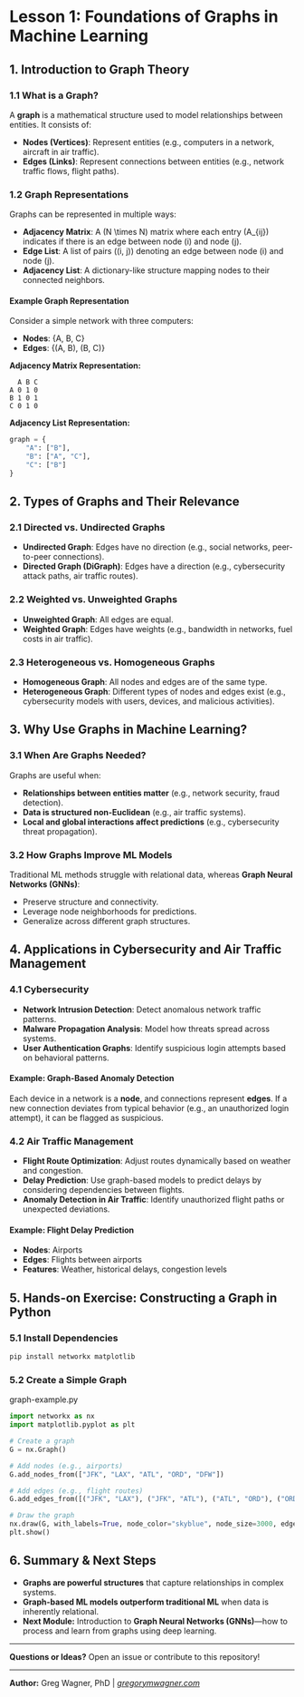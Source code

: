 # Lesson 1: Foundations of Graphs in Machine Learning

## 1. Introduction to Graph Theory
### 1.1 What is a Graph?
A **graph** is a mathematical structure used to model relationships between entities. It consists of:
- **Nodes (Vertices)**: Represent entities (e.g., computers in a network, aircraft in air traffic).
- **Edges (Links)**: Represent connections between entities (e.g., network traffic flows, flight paths).

### 1.2 Graph Representations
Graphs can be represented in multiple ways:
- **Adjacency Matrix**: A \(N \times N\) matrix where each entry \(A_{ij}\) indicates if there is an edge between node \(i\) and node \(j\).
- **Edge List**: A list of pairs \((i, j)\) denoting an edge between node \(i\) and node \(j\).
- **Adjacency List**: A dictionary-like structure mapping nodes to their connected neighbors.

#### Example Graph Representation
Consider a simple network with three computers:
- **Nodes**: {A, B, C}
- **Edges**: {(A, B), (B, C)}

**Adjacency Matrix Representation:**
```plaintext
  A B C
A 0 1 0
B 1 0 1
C 0 1 0
```

**Adjacency List Representation:**
```python
graph = {
    "A": ["B"],
    "B": ["A", "C"],
    "C": ["B"]
}
```

## 2. Types of Graphs and Their Relevance
### 2.1 Directed vs. Undirected Graphs
- **Undirected Graph**: Edges have no direction (e.g., social networks, peer-to-peer connections).
- **Directed Graph (DiGraph)**: Edges have a direction (e.g., cybersecurity attack paths, air traffic routes).

### 2.2 Weighted vs. Unweighted Graphs
- **Unweighted Graph**: All edges are equal.
- **Weighted Graph**: Edges have weights (e.g., bandwidth in networks, fuel costs in air traffic).

### 2.3 Heterogeneous vs. Homogeneous Graphs
- **Homogeneous Graph**: All nodes and edges are of the same type.
- **Heterogeneous Graph**: Different types of nodes and edges exist (e.g., cybersecurity models with users, devices, and malicious activities).

## 3. Why Use Graphs in Machine Learning?
### 3.1 When Are Graphs Needed?
Graphs are useful when:
- **Relationships between entities matter** (e.g., network security, fraud detection).
- **Data is structured non-Euclidean** (e.g., air traffic systems).
- **Local and global interactions affect predictions** (e.g., cybersecurity threat propagation).

### 3.2 How Graphs Improve ML Models
Traditional ML methods struggle with relational data, whereas **Graph Neural Networks (GNNs)**:
- Preserve structure and connectivity.
- Leverage node neighborhoods for predictions.
- Generalize across different graph structures.

## 4. Applications in Cybersecurity and Air Traffic Management
### 4.1 Cybersecurity
- **Network Intrusion Detection**: Detect anomalous network traffic patterns.
- **Malware Propagation Analysis**: Model how threats spread across systems.
- **User Authentication Graphs**: Identify suspicious login attempts based on behavioral patterns.

#### Example: Graph-Based Anomaly Detection
Each device in a network is a **node**, and connections represent **edges**. If a new connection deviates from typical behavior (e.g., an unauthorized login attempt), it can be flagged as suspicious.

### 4.2 Air Traffic Management
- **Flight Route Optimization**: Adjust routes dynamically based on weather and congestion.
- **Delay Prediction**: Use graph-based models to predict delays by considering dependencies between flights.
- **Anomaly Detection in Air Traffic**: Identify unauthorized flight paths or unexpected deviations.

#### Example: Flight Delay Prediction
- **Nodes**: Airports
- **Edges**: Flights between airports
- **Features**: Weather, historical delays, congestion levels

## 5. Hands-on Exercise: Constructing a Graph in Python
### 5.1 Install Dependencies
```bash
pip install networkx matplotlib
```
### 5.2 Create a Simple Graph
graph-example.py
```python
import networkx as nx
import matplotlib.pyplot as plt

# Create a graph
G = nx.Graph()

# Add nodes (e.g., airports)
G.add_nodes_from(["JFK", "LAX", "ATL", "ORD", "DFW"])

# Add edges (e.g., flight routes)
G.add_edges_from([("JFK", "LAX"), ("JFK", "ATL"), ("ATL", "ORD"), ("ORD", "DFW"), ("DFW", "LAX")])

# Draw the graph
nx.draw(G, with_labels=True, node_color="skyblue", node_size=3000, edge_color="gray", font_size=12)
plt.show()
```

## 6. Summary & Next Steps
- **Graphs are powerful structures** that capture relationships in complex systems.
- **Graph-based ML models outperform traditional ML** when data is inherently relational.
- **Next Module:** Introduction to **Graph Neural Networks (GNNs)**—how to process and learn from graphs using deep learning.

---

**Questions or Ideas?** Open an issue or contribute to this repository!  

---
**Author:** Greg Wagner, PhD | *[gregorymwagner.com](http://www.gregorymwagner.com)* 
